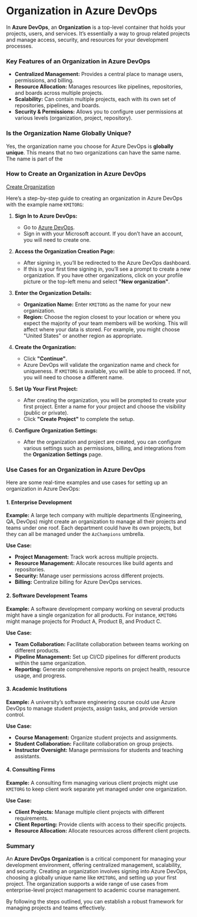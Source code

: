 # Organization in Azure DevOps

In **Azure DevOps**, an **Organization** is a top-level container that holds your projects, users, and services. It’s essentially a way to group related projects and manage access, security, and resources for your development processes.

### Key Features of an Organization in Azure DevOps

- **Centralized Management:** Provides a central place to manage users, permissions, and billing.
- **Resource Allocation:** Manages resources like pipelines, repositories, and boards across multiple projects.
- **Scalability:** Can contain multiple projects, each with its own set of repositories, pipelines, and boards.
- **Security & Permissions:** Allows you to configure user permissions at various levels (organization, project, repository).

### Is the Organization Name Globally Unique?

Yes, the organization name you choose for Azure DevOps is **globally unique**. This means that no two organizations can have the same name. The name is part of the 

### How to Create an Organization in Azure DevOps  
<a href="https://learn.microsoft.com/en-us/azure/devops/organizations/accounts/create-organization?view=azure-devops"> Create Organization </a>

Here’s a step-by-step guide to creating an organization in Azure DevOps with the example name `KMITORG`:

1. **Sign In to Azure DevOps:**
   - Go to [Azure DevOps](https://dev.azure.com/).
   - Sign in with your Microsoft account. If you don’t have an account, you will need to create one.

2. **Access the Organization Creation Page:**
   - After signing in, you’ll be redirected to the Azure DevOps dashboard.
   - If this is your first time signing in, you’ll see a prompt to create a new organization. If you have other organizations, click on your profile picture or the top-left menu and select **"New organization"**.

3. **Enter the Organization Details:**
   - **Organization Name:** Enter `KMITORG` as the name for your new organization.
   - **Region:** Choose the region closest to your location or where you expect the majority of your team members will be working. This will affect where your data is stored. For example, you might choose "United States" or another region as appropriate.

4. **Create the Organization:**
   - Click **"Continue"**.
   - Azure DevOps will validate the organization name and check for uniqueness. If `KMITORG` is available, you will be able to proceed. If not, you will need to choose a different name.

5. **Set Up Your First Project:**
   - After creating the organization, you will be prompted to create your first project. Enter a name for your project and choose the visibility (public or private).
   - Click **"Create Project"** to complete the setup.

6. **Configure Organization Settings:**
   - After the organization and project are created, you can configure various settings such as permissions, billing, and integrations from the **Organization Settings** page.

### Use Cases for an Organization in Azure DevOps

Here are some real-time examples and use cases for setting up an organization in Azure DevOps:

#### 1. **Enterprise Development**

**Example:**
A large tech company with multiple departments (Engineering, QA, DevOps) might create an organization to manage all their projects and teams under one roof. Each department could have its own projects, but they can all be managed under the `AzChampions` umbrella.

**Use Case:**
- **Project Management:** Track work across multiple projects.
- **Resource Management:** Allocate resources like build agents and repositories.
- **Security:** Manage user permissions across different projects.
- **Billing:** Centralize billing for Azure DevOps services.

#### 2. **Software Development Teams**

**Example:**
A software development company working on several products might have a single organization for all products. For instance, `KMITORG` might manage projects for Product A, Product B, and Product C.

**Use Case:**
- **Team Collaboration:** Facilitate collaboration between teams working on different products.
- **Pipeline Management:** Set up CI/CD pipelines for different products within the same organization.
- **Reporting:** Generate comprehensive reports on project health, resource usage, and progress.

#### 3. **Academic Institutions**

**Example:**
A university’s software engineering course could use Azure DevOps to manage student projects, assign tasks, and provide version control.

**Use Case:**
- **Course Management:** Organize student projects and assignments.
- **Student Collaboration:** Facilitate collaboration on group projects.
- **Instructor Oversight:** Manage permissions for students and teaching assistants.

#### 4. **Consulting Firms**

**Example:**
A consulting firm managing various client projects might use `KMITORG` to keep client work separate yet managed under one organization.

**Use Case:**
- **Client Projects:** Manage multiple client projects with different requirements.
- **Client Reporting:** Provide clients with access to their specific projects.
- **Resource Allocation:** Allocate resources across different client projects.

### Summary

An **Azure DevOps Organization** is a critical component for managing your development environment, offering centralized management, scalability, and security. Creating an organization involves signing into Azure DevOps, choosing a globally unique name like `KMITORG`, and setting up your first project. The organization supports a wide range of use cases from enterprise-level project management to academic course management.

By following the steps outlined, you can establish a robust framework for managing projects and teams effectively.
